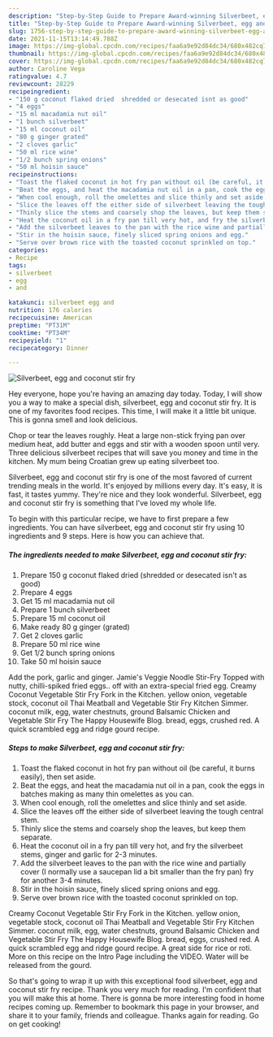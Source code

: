 ```yaml
---
description: "Step-by-Step Guide to Prepare Award-winning Silverbeet, egg and coconut stir fry"
title: "Step-by-Step Guide to Prepare Award-winning Silverbeet, egg and coconut stir fry"
slug: 1756-step-by-step-guide-to-prepare-award-winning-silverbeet-egg-and-coconut-stir-fry
date: 2021-11-15T13:14:49.788Z
image: https://img-global.cpcdn.com/recipes/faa6a9e92d84dc34/680x482cq70/silverbeet-egg-and-coconut-stir-fry-recipe-main-photo.jpg
thumbnail: https://img-global.cpcdn.com/recipes/faa6a9e92d84dc34/680x482cq70/silverbeet-egg-and-coconut-stir-fry-recipe-main-photo.jpg
cover: https://img-global.cpcdn.com/recipes/faa6a9e92d84dc34/680x482cq70/silverbeet-egg-and-coconut-stir-fry-recipe-main-photo.jpg
author: Caroline Vega
ratingvalue: 4.7
reviewcount: 28229
recipeingredient:
- "150 g coconut flaked dried  shredded or desecated isnt as good"
- "4 eggs"
- "15 ml macadamia nut oil"
- "1 bunch silverbeet"
- "15 ml coconut oil"
- "80 g ginger grated"
- "2 cloves garlic"
- "50 ml rice wine"
- "1/2 bunch spring onions"
- "50 ml hoisin sauce"
recipeinstructions:
- "Toast the flaked coconut in hot fry pan without oil (be careful, it burns easily), then set aside."
- "Beat the eggs, and heat the macadamia nut oil in a pan, cook the eggs in batches making as many thin omelettes as you can."
- "When cool enough, roll the omelettes and slice thinly and set aside."
- "Slice the leaves off the either side of silverbeet leaving the tough central stem."
- "Thinly slice the stems and coarsely shop the leaves, but keep them separate."
- "Heat the coconut oil in a fry pan till very hot, and fry the silverbeet stems, ginger and garlic for 2-3 minutes."
- "Add the silverbeet leaves to the pan with the rice wine and partially cover (I normally use a saucepan lid a bit smaller than the fry pan) fry for another 3-4 minutes."
- "Stir in the hoisin sauce, finely sliced spring onions and egg."
- "Serve over brown rice with the toasted coconut sprinkled on top."
categories:
- Recipe
tags:
- silverbeet
- egg
- and

katakunci: silverbeet egg and 
nutrition: 176 calories
recipecuisine: American
preptime: "PT31M"
cooktime: "PT34M"
recipeyield: "1"
recipecategory: Dinner

---
```



![Silverbeet, egg and coconut stir fry](https://img-global.cpcdn.com/recipes/faa6a9e92d84dc34/680x482cq70/silverbeet-egg-and-coconut-stir-fry-recipe-main-photo.jpg)

Hey everyone, hope you're having an amazing day today. Today, I will show you a way to make a special dish, silverbeet, egg and coconut stir fry. It is one of my favorites food recipes. This time, I will make it a little bit unique. This is gonna smell and look delicious.

Chop or tear the leaves roughly. Heat a large non-stick frying pan over medium heat, add butter and eggs and stir with a wooden spoon until very. Three delicious silverbeet recipes that will save you money and time in the kitchen. My mum being Croatian grew up eating silverbeet too.

Silverbeet, egg and coconut stir fry is one of the most favored of current trending meals in the world. It's enjoyed by millions every day. It's easy, it is fast, it tastes yummy. They're nice and they look wonderful. Silverbeet, egg and coconut stir fry is something that I've loved my whole life.


To begin with this particular recipe, we have to first prepare a few ingredients. You can have silverbeet, egg and coconut stir fry using 10 ingredients and 9 steps. Here is how you can achieve that.

<!--inarticleads1-->

##### The ingredients needed to make Silverbeet, egg and coconut stir fry:

1. Prepare 150 g coconut flaked dried  (shredded or desecated isn&#39;t as good)
1. Prepare 4 eggs
1. Get 15 ml macadamia nut oil
1. Prepare 1 bunch silverbeet
1. Prepare 15 ml coconut oil
1. Make ready 80 g ginger (grated)
1. Get 2 cloves garlic
1. Prepare 50 ml rice wine
1. Get 1/2 bunch spring onions
1. Take 50 ml hoisin sauce


Add the pork, garlic and ginger. Jamie&#39;s Veggie Noodle Stir-Fry Topped with nutty, chilli-spiked fried eggs.. off with an extra-special fried egg. Creamy Coconut Vegetable Stir Fry Fork in the Kitchen. yellow onion, vegetable stock, coconut oil Thai Meatball and Vegetable Stir Fry Kitchen Simmer. coconut milk, egg, water chestnuts, ground Balsamic Chicken and Vegetable Stir Fry The Happy Housewife Blog. bread, eggs, crushed red. A quick scrambled egg and ridge gourd recipe. 

<!--inarticleads2-->

##### Steps to make Silverbeet, egg and coconut stir fry:

1. Toast the flaked coconut in hot fry pan without oil (be careful, it burns easily), then set aside.
1. Beat the eggs, and heat the macadamia nut oil in a pan, cook the eggs in batches making as many thin omelettes as you can.
1. When cool enough, roll the omelettes and slice thinly and set aside.
1. Slice the leaves off the either side of silverbeet leaving the tough central stem.
1. Thinly slice the stems and coarsely shop the leaves, but keep them separate.
1. Heat the coconut oil in a fry pan till very hot, and fry the silverbeet stems, ginger and garlic for 2-3 minutes.
1. Add the silverbeet leaves to the pan with the rice wine and partially cover (I normally use a saucepan lid a bit smaller than the fry pan) fry for another 3-4 minutes.
1. Stir in the hoisin sauce, finely sliced spring onions and egg.
1. Serve over brown rice with the toasted coconut sprinkled on top.


Creamy Coconut Vegetable Stir Fry Fork in the Kitchen. yellow onion, vegetable stock, coconut oil Thai Meatball and Vegetable Stir Fry Kitchen Simmer. coconut milk, egg, water chestnuts, ground Balsamic Chicken and Vegetable Stir Fry The Happy Housewife Blog. bread, eggs, crushed red. A quick scrambled egg and ridge gourd recipe. A great side for rice or roti. More on this recipe on the Intro Page including the VIDEO. Water will be released from the gourd. 

So that's going to wrap it up with this exceptional food silverbeet, egg and coconut stir fry recipe. Thank you very much for reading. I'm confident that you will make this at home. There is gonna be more interesting food in home recipes coming up. Remember to bookmark this page in your browser, and share it to your family, friends and colleague. Thanks again for reading. Go on get cooking!

